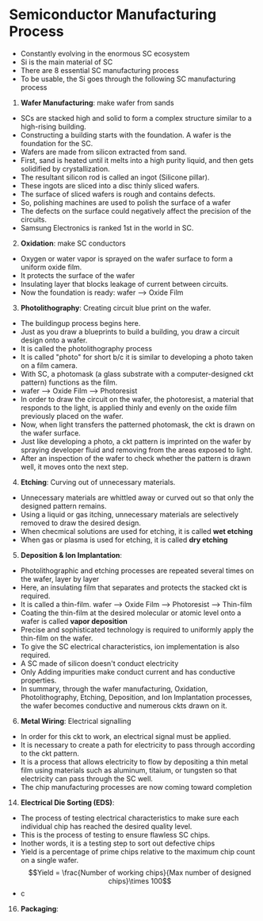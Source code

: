 # Semiconductor Manufacturing Process
- Constantly evolving in the enormous SC ecosystem
- Si is the main material of SC
- There are 8 essential SC manufacturing process
- To be usable, the Si goes through the following SC manufacturing process

1. **Wafer Manufacturing**: make wafer from sands
  - SCs are stacked high and solid to form a complex structure similar to a high-rising building. 
  - Constructing a building starts with the foundation. A wafer is the foundation for the SC. 
  - Wafers are made from silicon extracted from sand.
  - First, sand is heated until it melts into a high purity liquid, and then gets solidified by crystallization.
  - The resultant silicon rod is called an ingot (Silicone pillar).
  - These ingots are sliced into a disc thinly sliced wafers.
  - The surface of sliced wafers is rough and contains defects.
  - So, polishing machines are used to polish the surface of a wafer
  - The defects on the surface could negatively affect the precision of the circuits.
  - Samsung Electronics is ranked 1st in the world in SC.
  
2. **Oxidation**: make SC conductors
  - Oxygen or water vapor is sprayed on the wafer surface to form a uniform oxide film.
  - It protects the surface of the wafer
  - Insulating layer that blocks leakage of current between circuits.
  - Now the foundation is ready: wafer --> Oxide Film
  
3. **Photolithography**: Creating circuit blue print on the wafer.
  - The buildingup process begins here.
  - Just as you draw a blueprints to build a building, you draw a circuit design onto a wafer.
  - It is called the photolithography process
  - It is called "photo" for short b/c it is similar to developing a photo taken on a film camera.
  - With SC, a photomask (a glass substrate with a computer-designed ckt pattern) functions as the film.
  - wafer --> Oxide Film --> Photoresist
  - In order to draw the circuit on the wafer, the photoresist, a material that responds to the light, 
     is applied thinly and evenly on the oxide film previously placed on the wafer.
  - Now, when light transfers the patterned photomask, the ckt is drawn on the wafer surface.
  - Just like developing a photo, a ckt pattern is imprinted on the wafer by spraying developer fluid
    and removing from the areas exposed to light.
  - After an inspection of the wafer to check whether the pattern is drawn well, it moves onto the next step.
  
4. **Etching**: Curving out of unnecessary materials.
  - Unnecessary materials are whittled away or curved out so that only the designed pattern remains.
  - Using a liquid or gas itching, unnecessary materials are selectively removed to draw the desired design.
  - When checmical solutions are used for etching, it is called **wet etching**
  - When gas or plasma is used for etching, it is called **dry etching**
  
5. **Deposition & Ion Implantation**:
  - Photolithographic and etching processes are repeated several times on the wafer, layer by layer
  - Here, an insulating film that separates and protects the stacked ckt is required.
  - It is called a thin-film. wafer --> Oxide Film --> Photoresist --> Thin-film
  - Coating the thin-film at the desired molecular or atomic level onto a wafer is called **vapor deposition**
  - Precise and sophisticated technology is required to uniformly apply the thin-film on the wafer.
  - To give the SC electrical characteristics, ion implementation is also required.
  - A SC made of silicon doesn't conduct electricity
  - Only Adding impurities make conduct current and has conductive properties.
  - In summary, through the wafer manufacturing, Oxidation, Photolithography, Etching, Deposition, 
    and Ion Implantation processes, the wafer becomes conductive and numerous ckts drawn on it.
  
6. **Metal Wiring**: Electrical signalling
  - In order for this ckt to work, an electrical signal must be applied.
  - It is necessary to create a path for electricity to pass through according to the ckt pattern.
  - It is a process that allows electricity to flow by depositing a thin metal film using materials
    such as aluminum, titaium, or tungsten so that electricity can pass through the SC well.
  - The chip manufacturing processes are now coming toward completion
14. **Electrical Die Sorting (EDS)**:
  - The process of testing electrical characteristics to make sure each individual chip has 
    reached the desired quality level.
  - This is the process of testing to ensure flawless SC chips.
  - Inother words, it is a testing step to sort out defective chips
  - Yield is a percentage of prime chips relative to the maximum chip count on a single wafer.
  $$Yield = \frac{Number of working chips}{Max number of designed chips}\times 100$$
  - c
16. **Packaging**:
